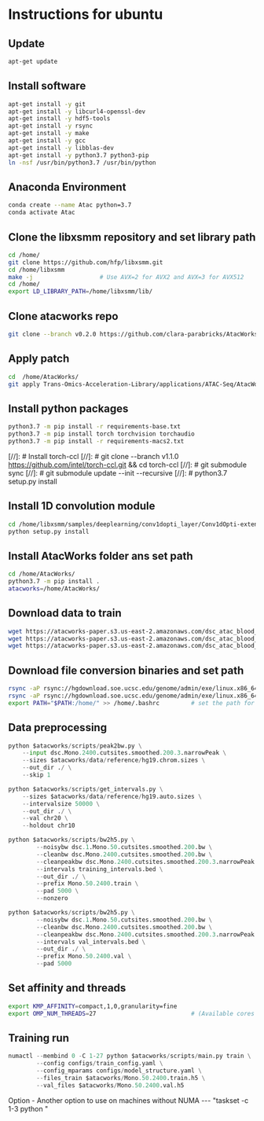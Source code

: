 # Instructions for ubuntu

## Update
```bash
apt-get update
```

## Install software
```bash
apt-get install -y git
apt-get install -y libcurl4-openssl-dev
apt-get install -y hdf5-tools
apt-get install -y rsync
apt-get install -y make
apt-get install -y gcc
apt-get install -y libblas-dev
apt-get install -y python3.7 python3-pip
ln -nsf /usr/bin/python3.7 /usr/bin/python
```
## Anaconda Environment
```bash
conda create --name Atac python=3.7
conda activate Atac
```

## Clone the libxsmm repository and set library path
```bash
cd /home/
git clone https://github.com/hfp/libxsmm.git
cd /home/libxsmm
make -j                   # Use AVX=2 for AVX2 and AVX=3 for AVX512
cd /home/               
export LD_LIBRARY_PATH=/home/libxsmm/lib/
```

## Clone atacworks repo
```bash
git clone --branch v0.2.0 https://github.com/clara-parabricks/AtacWorks.git
```

## Apply patch
```bash
cd  /home/AtacWorks/
git apply Trans-Omics-Acceleration-Library/applications/ATAC-Seq/AtacWorks_cpu_optimization_patch.patch
```

## Install python packages
```bash
python3.7 -m pip install -r requirements-base.txt
python3.7 -m pip install torch torchvision torchaudio
python3.7 -m pip install -r requirements-macs2.txt
```

 [//]:  # Install torch-ccl
 [//]:  # git clone --branch v1.1.0 https://github.com/intel/torch-ccl.git && cd torch-ccl
 [//]:  # git submodule sync
 [//]:  # git submodule update --init --recursive
 [//]:  # python3.7 setup.py install

## Install 1D convolution module
```bash
cd /home/libxsmm/samples/deeplearning/conv1dopti_layer/Conv1dOpti-extension/ 
python setup.py install
```

## Install AtacWorks folder ans set path
```bash
cd /home/AtacWorks/
python3.7 -m pip install .
atacworks=/home/AtacWorks/
```

## Download data to train
```bash
wget https://atacworks-paper.s3.us-east-2.amazonaws.com/dsc_atac_blood_cell_denoising_experiments/50_cells/train_data/noisy_data/dsc.1.Mono.50.cutsites.smoothed.200.bw
wget https://atacworks-paper.s3.us-east-2.amazonaws.com/dsc_atac_blood_cell_denoising_experiments/50_cells/train_data/clean_data/dsc.Mono.2400.cutsites.smoothed.200.bw
wget https://atacworks-paper.s3.us-east-2.amazonaws.com/dsc_atac_blood_cell_denoising_experiments/50_cells/train_data/clean_data/dsc.Mono.2400.cutsites.smoothed.200.3.narrowPeak
```

## Download file conversion binaries and set path
```bash
rsync -aP rsync://hgdownload.soe.ucsc.edu/genome/admin/exe/linux.x86_64/bedGraphToBigWig /home/
rsync -aP rsync://hgdownload.soe.ucsc.edu/genome/admin/exe/linux.x86_64/bigWigToBedGraph /home/
export PATH="$PATH:/home/" >> /home/.bashrc         # set the path for bedGraphToBigWig binaries 
```

## Data preprocessing

```python
python $atacworks/scripts/peak2bw.py \
    --input dsc.Mono.2400.cutsites.smoothed.200.3.narrowPeak \
    --sizes $atacworks/data/reference/hg19.chrom.sizes \
    --out_dir ./ \
    --skip 1

python $atacworks/scripts/get_intervals.py \
    --sizes $atacworks/data/reference/hg19.auto.sizes \
    --intervalsize 50000 \
    --out_dir ./ \
    --val chr20 \
    --holdout chr10

python $atacworks/scripts/bw2h5.py \
        --noisybw dsc.1.Mono.50.cutsites.smoothed.200.bw \
        --cleanbw dsc.Mono.2400.cutsites.smoothed.200.bw \
        --cleanpeakbw dsc.Mono.2400.cutsites.smoothed.200.3.narrowPeak.bw \
        --intervals training_intervals.bed \
        --out_dir ./ \
        --prefix Mono.50.2400.train \
        --pad 5000 \
        --nonzero

python $atacworks/scripts/bw2h5.py \
        --noisybw dsc.1.Mono.50.cutsites.smoothed.200.bw \
        --cleanbw dsc.Mono.2400.cutsites.smoothed.200.bw \
        --cleanpeakbw dsc.Mono.2400.cutsites.smoothed.200.3.narrowPeak.bw \
        --intervals val_intervals.bed \
        --out_dir ./ \
        --prefix Mono.50.2400.val \
        --pad 5000
```

## Set affinity and threads
```bash
export KMP_AFFINITY=compact,1,0,granularity=fine
export OMP_NUM_THREADS=27                           # (Available cores - 1)
```

## Training run
```python
numactl --membind 0 -C 1-27 python $atacworks/scripts/main.py train \
        --config configs/train_config.yaml \
        --config_mparams configs/model_structure.yaml \
        --files_train $atacworks/Mono.50.2400.train.h5 \
        --val_files $atacworks/Mono.50.2400.val.h5
```

Option - Another option to use on machines without NUMA --- "taskset -c 1-3 python "